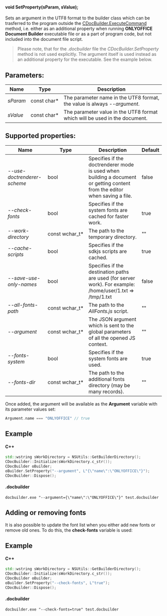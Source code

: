 #### void SetProperty(sParam, sValue);

Sets an argument in the UTF8 format to the builder class which can be trasferred to the program outside the [CDocBuilder.ExecuteCommand](../ExecuteCommand/index.md) method, i.e. either as an additional property when running **ONLYOFFICE Document Builder** executable file or as a part of program code, but not included into the document file script.

> Please note, that for the *.docbuilder* file the *CDocBuilder.SetProperty* method is not used explicitly. The argument itself is used instead as an additional property for the executable. See the example below.

## Parameters:

| Name     | Type         | Description                                                                |
| -------- | ------------ | -------------------------------------------------------------------------- |
| *sParam* | const char\* | The parameter name in the UTF8 format, the value is always *--argument*.   |
| *sValue* | const char\* | The parameter value in the UTF8 format which will be used in the document. |

## Supported properties:

| Name                        | Type             | Description                                                                                                                | Default |
| --------------------------- | ---------------- | -------------------------------------------------------------------------------------------------------------------------- | ------- |
| *--use-doctrenderer-scheme* | bool             | Specifies if the doctrenderer mode is used when building a document or getting content from the editor when saving a file. | false   |
| *--check-fonts*             | bool             | Specifies if the system fonts are cached for faster work.                                                                  | true    |
| *--work-directory*          | const wchar\_t\* | The path to the temporary directory.                                                                                       | ""      |
| *--cache-scripts*           | bool             | Specifies if the sdkjs scripts are cached.                                                                                 | true    |
| *--save-use-only-names*     | bool             | Specifies if the destination paths are used (for server work). For example: /home/user/1.txt => /tmp/1.txt                 | false   |
| *--all-fonts-path*          | const wchar\_t\* | The path to the *AllFonts.js* script.                                                                                      | ""      |
| *--argument*                | const wchar\_t\* | The JSON argument which is sent to the global parameters of all the opened JS context.                                     | ""      |
| *--fonts-system*            | bool             | Specifies if the system fonts are used.                                                                                    | true    |
| *--fonts-dir*               | const wchar\_t\* | The path to the additional fonts directory (may be many records).                                                          | ""      |

Once added, the argument will be available as the **Argument** variable with its parameter values set:

```c++
Argument.name === "ONLYOFFICE" // true
```

## Example

#### C++

```c++
std::wstring sWorkDirectory = NSUtils::GetBuilderDirectory();
CDocBuilder::Initialize(sWorkDirectory.c_str());
CDocBuilder oBuilder;
oBuilder.SetProperty("--argument", L"{\"name\":\"ONLYOFFICE\"}");
CDocBuilder::Dispose();
```

#### .docbuilder

```shell
docbuilder.exe "--argument={\"name\":\"ONLYOFFICE\"}" test.docbuilder
```

## Adding or removing fonts

It is also possible to update the font list when you either add new fonts or remove old ones. To do this, the **check-fonts** variable is used:

## Example

#### C++

```c++
std::wstring sWorkDirectory = NSUtils::GetBuilderDirectory();
CDocBuilder::Initialize(sWorkDirectory.c_str());
CDocBuilder oBuilder;
oBuilder.SetProperty("--check-fonts", L"true");
CDocBuilder::Dispose();
```

#### .docbuilder

```shell
docbuilder.exe "--check-fonts=true" test.docbuilder
```

